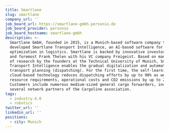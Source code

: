 ```yaml
---
title: Smartlane
slug: smartlane
company_url: ''
job_board_url: https://smartlane-gmbh.personio.de
job_board_provider: personio
job_board_hostname: smartlane-gmbh
description: >-
  Smartlane GmbH, founded in 2015, is a Munich-based software company that
  developed Smartlane Transport Intelligence, an AI-based software for transport
  optimization in logistics. Smartlane is backed by innovative investors, first
  and foremost Frank Thelen with his VC company Freigeist. Based on many years
  of research by the founders at the Technical University of Munich, Smartlane
  Transport Intelligence enables the gradual digitalization and automation of
  transport planning (dispatching). For the first time, the self-learning
  cloud-based technology reduces dispatching efforts by up to 90% as well as
  resource requirements, operational costs and CO2 emissions by up to 21%.
  Customers include numerous medium-sized general cargo forwarders, including
  several network partners of the Cargoline association.
tags:
  - industry-4.0
  - robotics
twitter_url: ''
linkedin_url: ''
positions:
  - city: Munich
---
```

